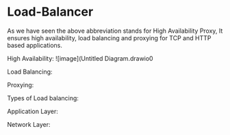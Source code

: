 # Load-Balancer

As we have seen the above abbreviation stands for High Availability Proxy, It ensures high availability, load balancing and proxying for TCP and HTTP based applications.

High Availability:
![image](Untitled Diagram.drawio0

Load Balancing:

Proxying:

Types of Load balancing:

Application Layer:

Network Layer:
